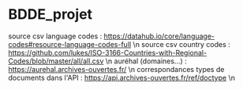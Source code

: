 # BDDE_projet

source csv language codes : https://datahub.io/core/language-codes#resource-language-codes-full \n
source csv country codes : https://github.com/lukes/ISO-3166-Countries-with-Regional-Codes/blob/master/all/all.csv \n
auréhal (domaines...) : https://aurehal.archives-ouvertes.fr/ \n
correspondances types de documents dans l'API : https://api.archives-ouvertes.fr/ref/doctype \n
